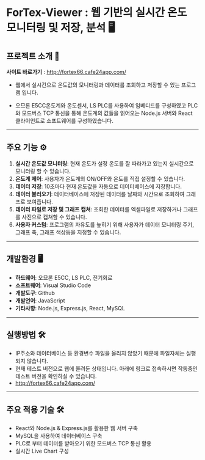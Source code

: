 # ForTex-Viewer : 웹 기반의 실시간 온도 모니터링 및 저장, 분석 🖥
 

## 프로젝트 소개 📝

**사이트 바로가기** : http://fortex66.cafe24app.com/

- 웹에서 실시간으로 온도값의 모니터링과 데이터를 조회하고 저장할 수 있는 프로그램 입니다.

- 오므론 E5CC온도계와 온도센서, LS PLC를 사용하여 임베디드를 구성하였고 PLC와 모드버스 TCP 통신을 통해 온도계의 값들을 읽어오는 Node.js 서버와 React 클라이언트로 소프트웨어를 구성하였습니다. 

---

## 주요 기능 ⚙️

1. **실시간 온도값 모니터링**: 현재 온도가 설정 온도를 잘 따라가고 있는지 실시간으로 모니터링 할 수 있습니다.
2. **온도계 제어**: 사용자가 온도계의 ON/OFF와 온도를 직접 설정할 수 있습니다. 
3. **데이터 저장**: 10초마다 현재 온도값을 자동으로 데이터베이스에 저장합니다.
4. **데이터 불러오기**: 데이터베이스에 저장된 데이터를 날짜와 시간으로 조회하여 그래프로 보여줍니다.
5. **데이터 파일로 저장 및 그래프 캡쳐**: 조회한 데이터를 엑셀파일로 저장하거나 그래프를 사진으로 캡쳐할 수 있습니다.
6. **사용자 커스텀**: 프로그램의 자유도를 높히기 위해 사용자가 데이터 모니터링 주기, 그래프 축, 그래프 색상등을 지정할 수 있습니다.

---

## 개발환경 🖥

- **하드웨어**: 오므론 E5CC, LS PLC, 전기회로
- **소프트웨어**: Visual Studio Code 
- **개발도구**: Github
- **개발언어**: JavaScript
- **기타사항**: Node.js, Express.js, React, MySQL

---

## 실행방법 🛠
- IP주소와 데이터베이스 등 환경변수 파일을 올리지 않았기 때문에 파일자체는 실행되지 않습니다.
- 현재 테스트 버전으로 웹에 올려둔 상태입니다. 아래에 링크로 접속하시면 작동중인 테스트 버전을 확인하실 수 있습니다.
- http://fortex66.cafe24app.com/

---

## 주요 적용 기술 🛠

- React와 Node.js & Express.js를 활용한 웹 서버 구축
- MySQL을 사용하여 데이터베이스 구축
- PLC로 부터 데이터를 받아오기 위한 모드버스 TCP 통신 활용
- 실시간 Live Chart 구성




